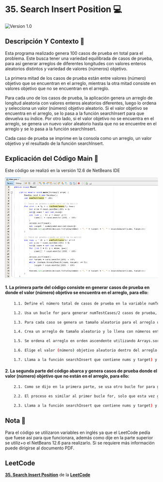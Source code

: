 # 35. Search Insert Position 💻

![Version 1.0](https://img.shields.io/badge/version-1.0.-blue.svg) 

## Descripción Y Contexto 📑

Esta programa realizado genera 100 casos de prueba en total para el problema. Este busca tener una variedad equilibrada de casos de prueba, para así generar arreglos de diferentes longitudes con valores enteros aleatorios distintos y variedad de valores (números) objetivo. 

La primera mitad de los casos de prueba están entre valores (número) objetivo que se encuentran en el arreglo, mientras la otra mitad consiste en valores objetivo que no se encuentran en el arreglo.

Para cada uno de los casos de prueba, la aplicación genera un arreglo de longitud aleatoria con valores enteros aleatorios diferentes, luego lo ordena y selecciona un valor (número) objetivo aleatorio. Si el valor objetivo se encuentra en el arreglo, se lo pasa a la función searchInsert para que devuelva su índice. Por otro lado, si el valor objetivo no se encuentra en el arreglo, se genera un nuevo valor aleatorio hasta que no se encuentre en el arreglo y se lo pasa a la función searchInsert.

Cada caso de prueba se imprime en la consola como un arreglo, un valor objetivo y el resultado de la función searchInsert.


## Explicación del Código Main 📃

Este código se realizó en la versión 12.6 de NetBeans IDE

![Imagen de Evidencia](https://github.com/Andrea-lol/35-Search-Insert-Position/blob/main/100%20Casos%20de%20Prueba/img/Evidencia4.png "Esta es una imagen de muestra.")

#### 1. La primera parte del código consiste en generar casos de prueba en donde el valor (número) objetivo se encuentra en el arreglo, para ello:

```bash
    1.1. Define el número total de casos de prueba en la variable numTestCases.
```
```bash
    1.2. Usa un bucle for para generar numTestCases/2 casos de prueba, es decir, la mitad de los casos de prueba estarán ahí.
```
```bash
    1.3. Para cada caso se genera un tamaño aleatorio para el arreglo utilizando rand.nextInt(100) + 1, donde el tamaño será entre 1 y 100.
```
```bash
    1.4. Crea un arreglo de tamaño aleatorio y lo llena con números enteros aleatorios entre -100 y 99 utilizando el bucle for.
```
```bash
    1.5. Se ordena el arreglo en orden ascendente utilizando Arrays.sort().
```
```bash
    1.6. Elige el valor (número) objetivo aleatorio dentro del arreglo utilizando nums[rand.nextInt(size)].
```
```bash
    1.7. Llama a la función searchInsert que contiene nums y target) y se imprime el arreglo, el valor (número) objetivo y el resultado de la búsqueda.
```


#### 2. La segunda parte del código abarca y genera casos de prueba donde el valor (número) objetivo que no están en el arreglo, para ello:

```bash
    2.1. Como se dijo en la primera parte, se usa otro bucle for para generar numTestCases/2 casos de prueba, es decir, la mitad de los casos de prueba estarán ahí.
```
```bash
    2.2. El proceso es similar al primer bucle for, solo que esta vez genera un valor (número) objetivo aleatorio que no está presente en el arreglo. Esto se hace utilizando un bucle while que genera un valor aleatorio y verifica si ya está presente en el arreglo utilizando Arrays.binarySearch(). Si el valor ya está en el arreglo, se genera otro valor aleatorio y se repite el proceso hasta que se encuentra un valor que no está en el arreglo.
```
```bash
    2.3. Llama a la función searchInsert que contiene nums y target) y se imprime el arreglo, el valor (número) objetivo y el resultado de la búsqueda.
```

## Nota 🔖

Para el código se utilizaron variables en inglés ya que el LeetCode pedía que fuese así para que funcionara, además como dije en la parte superior se utiliz+o el NetBeans 12.6 para realizarlo. Si se requiere más información puede dirigirse al documento PDF.

## LeetCode
**[35. Search Insert Position]** de la **[LeetCode]**

[35. Search Insert Position]: https://leetcode.com/problems/search-insert-position/description/
[LeetCode]: https://leetcode.com
